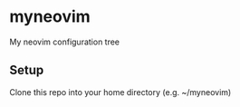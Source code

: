 # myneovim
My neovim configuration tree

## Setup
Clone this repo into your home directory (e.g. ~/myneovim)
